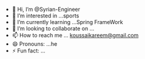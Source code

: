 - 👋 Hi, I’m @Syrian-Engineer
- 👀 I’m interested in ...sports
- 🌱 I’m currently learning ...Spring FrameWork
- 💞️ I’m looking to collaborate on ...
- 📫 How to reach me ... koussaikareem@gmail.com
- 😄 Pronouns: ...he
- ⚡ Fun fact: ...

<!---
Syrian-Engineer/Syrian-Engineer is a ✨ special ✨ repository because its `README.md` (this file) appears on your GitHub profile.
You can click the Preview link to take a look at your changes.
--->
